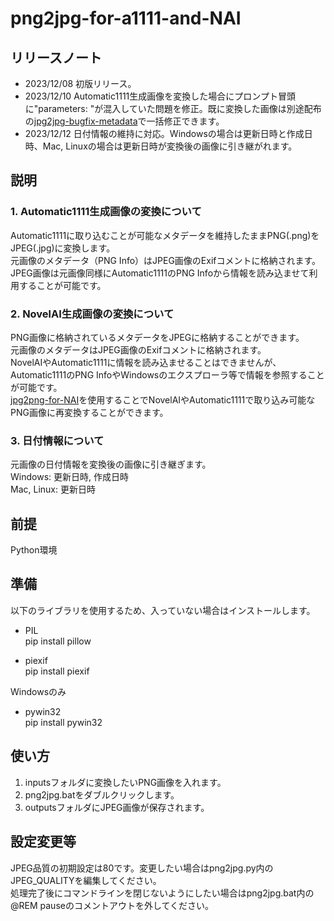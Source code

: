 # png2jpg-for-a1111-and-NAI

## リリースノート
* 2023/12/08 初版リリース。  
* 2023/12/10 Automatic1111生成画像を変換した場合にプロンプト冒頭に"parameters: "が混入していた問題を修正。既に変換した画像は別途配布の[jpg2jpg-bugfix-metadata](https://github.com/Takenoko3333/jpg2jpg-bugfix-metadata)で一括修正できます。  
* 2023/12/12 日付情報の維持に対応。Windowsの場合は更新日時と作成日時、Mac, Linuxの場合は更新日時が変換後の画像に引き継がれます。

## 説明
### 1. Automatic1111生成画像の変換について
Automatic1111に取り込むことが可能なメタデータを維持したままPNG(.png)をJPEG(.jpg)に変換します。  
元画像のメタデータ（PNG Info）はJPEG画像のExifコメントに格納されます。  
JPEG画像は元画像同様にAutomatic1111のPNG Infoから情報を読み込ませて利用することが可能です。

### 2. NovelAI生成画像の変換について
PNG画像に格納されているメタデータをJPEGに格納することができます。  
元画像のメタデータはJPEG画像のExifコメントに格納されます。  
NovelAIやAutomatic1111に情報を読み込ませることはできませんが、Automatic1111のPNG InfoやWindowsのエクスプローラ等で情報を参照することが可能です。  
[jpg2png-for-NAI](https://github.com/Takenoko3333/jpg2png-for-NAI)を使用することでNovelAIやAutomatic1111で取り込み可能なPNG画像に再変換することができます。

### 3. 日付情報について
元画像の日付情報を変換後の画像に引き継ぎます。  
Windows: 更新日時, 作成日時  
Mac, Linux: 更新日時

## 前提
Python環境

## 準備
以下のライブラリを使用するため、入っていない場合はインストールします。
* PIL  
pip install pillow

* piexif  
pip install piexif

Windowsのみ  
* pywin32  
pip install pywin32

## 使い方
1. inputsフォルダに変換したいPNG画像を入れます。  
2. png2jpg.batをダブルクリックします。  
3. outputsフォルダにJPEG画像が保存されます。

## 設定変更等
JPEG品質の初期設定は80です。変更したい場合はpng2jpg.py内のJPEG_QUALITYを編集してください。  
処理完了後にコマンドラインを閉じないようにしたい場合はpng2jpg.bat内の@REM pauseのコメントアウトを外してください。
